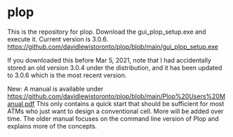 # plop
This is the repository for plop.
Download the gui_plop_setup.exe and execute it. Current version is 3.0.6.
<https://github.com/davidlewistoronto/plop/blob/main/gui_plop_setup.exe>

If you downloaded this before Mar 5, 2021, note that I had accidentally stored an old version 3.0.4 under the distribution,
and it has been updated to 3.0.6 which is the most recent version.


New: A manual is available under https://github.com/davidlewistoronto/plop/blob/main/Plop%20Users%20Manual.pdf
This only contains a quick start that should be sufficient for most ATMs who just want to design a conventional cell.
More will be added over time. The older manual focuses on the command line version of Plop and explains more of the concepts.


